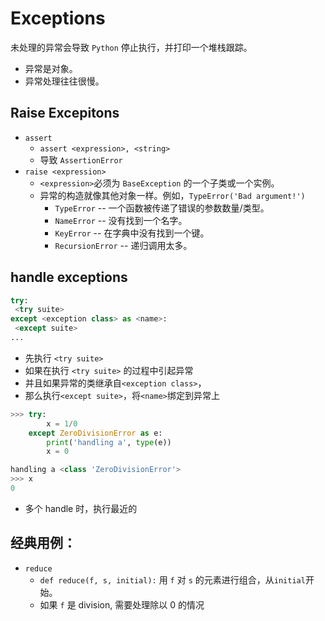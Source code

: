 # Exceptions
未处理的异常会导致 `Python` 停止执行，并打印一个堆栈跟踪。

- 异常是对象。
- 异常处理往往很慢。

## Raise Excepitons
- `assert`
  - `assert <expression>, <string>`
  - 导致 `AssertionError`
- `raise <expression>`
  - `<expression>`必须为 `BaseException` 的一个子类或一个实例。
  - 异常的构造就像其他对象一样。例如，`TypeError('Bad argument!')`
    - `TypeError` -- 一个函数被传递了错误的参数数量/类型。
    - `NameError` -- 没有找到一个名字。
    - `KeyError` -- 在字典中没有找到一个键。
    - `RecursionError` -- 递归调用太多。
 
## handle exceptions
```python
try:
 <try suite>
except <exception class> as <name>:
 <except suite>
...
```
- 先执行 `<try suite>`
- 如果在执行 `<try suite>` 的过程中引起异常
- 并且如果异常的类继承自`<exception class>`，
- 那么执行`<except suite>`，将`<name>`绑定到异常上

```python
>>> try:
        x = 1/0
    except ZeroDivisionError as e:
        print('handling a', type(e))
        x = 0

handling a <class 'ZeroDivisionError'>
>>> x
0
```
- 多个 handle 时，执行最近的

## 经典用例：
- `reduce`
  - `def reduce(f, s, initial):` 用 `f` 对 `s` 的元素进行组合，从`initial`开始。
  - 如果 `f` 是 division, 需要处理除以 0 的情况
  